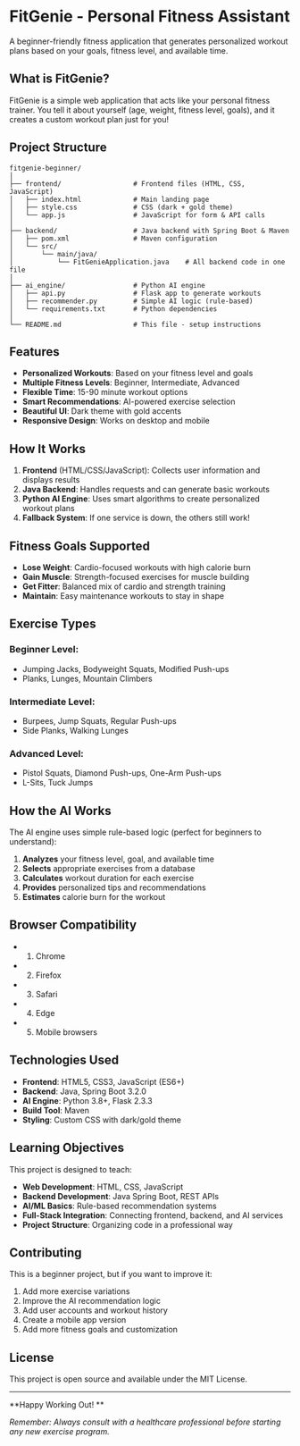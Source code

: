#  FitGenie - Personal Fitness Assistant

A beginner-friendly fitness application that generates personalized workout plans based on your goals, fitness level, and available time.

## What is FitGenie?

FitGenie is a simple web application that acts like your personal fitness trainer. You tell it about yourself (age, weight, fitness level, goals), and it creates a custom workout plan just for you!

##  Project Structure

```
fitgenie-beginner/
│
├── frontend/                  # Frontend files (HTML, CSS, JavaScript)
│   ├── index.html             # Main landing page
│   ├── style.css              # CSS (dark + gold theme)
│   └── app.js                 # JavaScript for form & API calls
│
├── backend/                   # Java backend with Spring Boot & Maven
│   ├── pom.xml                # Maven configuration
│   └── src/
│       └── main/java/
│           └── FitGenieApplication.java    # All backend code in one file
│
├── ai_engine/                 # Python AI engine
│   ├── api.py                 # Flask app to generate workouts
│   ├── recommender.py         # Simple AI logic (rule-based)
│   └── requirements.txt       # Python dependencies
│
└── README.md                  # This file - setup instructions
```


##  Features

- **Personalized Workouts**: Based on your fitness level and goals
- **Multiple Fitness Levels**: Beginner, Intermediate, Advanced
- **Flexible Time**: 15-90 minute workout options
- **Smart Recommendations**: AI-powered exercise selection
- **Beautiful UI**: Dark theme with gold accents
- **Responsive Design**: Works on desktop and mobile

##  How It Works

1. **Frontend** (HTML/CSS/JavaScript): Collects user information and displays results
2. **Java Backend**: Handles requests and can generate basic workouts
3. **Python AI Engine**: Uses smart algorithms to create personalized workout plans
4. **Fallback System**: If one service is down, the others still work!

##  Fitness Goals Supported

- **Lose Weight**: Cardio-focused workouts with high calorie burn
- **Gain Muscle**: Strength-focused exercises for muscle building
- **Get Fitter**: Balanced mix of cardio and strength training
- **Maintain**: Easy maintenance workouts to stay in shape

##  Exercise Types

### Beginner Level:
- Jumping Jacks, Bodyweight Squats, Modified Push-ups
- Planks, Lunges, Mountain Climbers

### Intermediate Level:
- Burpees, Jump Squats, Regular Push-ups
- Side Planks, Walking Lunges

### Advanced Level:
- Pistol Squats, Diamond Push-ups, One-Arm Push-ups
- L-Sits, Tuck Jumps

##  How the AI Works

The AI engine uses simple rule-based logic (perfect for beginners to understand):

1. **Analyzes** your fitness level, goal, and available time
2. **Selects** appropriate exercises from a database
3. **Calculates** workout duration for each exercise
4. **Provides** personalized tips and recommendations
5. **Estimates** calorie burn for the workout

##  Browser Compatibility

- 1. Chrome
- 2. Firefox
- 3. Safari
- 4. Edge
- 5. Mobile browsers

##  Technologies Used

- **Frontend**: HTML5, CSS3, JavaScript (ES6+)
- **Backend**: Java, Spring Boot 3.2.0
- **AI Engine**: Python 3.8+, Flask 2.3.3
- **Build Tool**: Maven
- **Styling**: Custom CSS with dark/gold theme

##  Learning Objectives

This project is designed to teach:
- **Web Development**: HTML, CSS, JavaScript
- **Backend Development**: Java Spring Boot, REST APIs
- **AI/ML Basics**: Rule-based recommendation systems
- **Full-Stack Integration**: Connecting frontend, backend, and AI services
- **Project Structure**: Organizing code in a professional way

##  Contributing

This is a beginner project, but if you want to improve it:
1. Add more exercise variations
2. Improve the AI recommendation logic
3. Add user accounts and workout history
4. Create a mobile app version
5. Add more fitness goals and customization

##  License

This project is open source and available under the MIT License.


---

**Happy Working Out! **

*Remember: Always consult with a healthcare professional before starting any new exercise program.*
